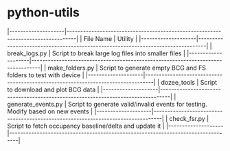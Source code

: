 # python-utils

|--------------------|---------------------------------------------------------------------------------|
| File Name          | Utility                                                                         |
|--------------------|---------------------------------------------------------------------------------|
| break_logs.py      | Script to break large log files into smaller files                              |
|--------------------|---------------------------------------------------------------------------------|
| make_folders.py    | Script to generate empty BCG and FS folders to test with device                 |
|--------------------|---------------------------------------------------------------------------------|
| dozee_tools        | Script to download and plot BCG data                                            |
|--------------------|---------------------------------------------------------------------------------|
| generate_events.py | Script to generate valid/invalid events for testing. Modify based on new events |
|--------------------|---------------------------------------------------------------------------------|
| check_fsr.py       | Script to fetch occupancy baseline/delta and update it                          |
|--------------------|---------------------------------------------------------------------------------|
